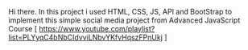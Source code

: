 Hi there.
In this project i used HTML, CSS, JS, API and BootStrap to implement this simple social media project from Advanced JavaScript Course 
[ https://www.youtube.com/playlist?list=PLYyqC4bNbCIdvviLNbvYKfvHqszFPnUkj ]
